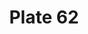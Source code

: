 ---
flag: 
order: '50'
pid: '62'
an: '6'
title: Plate 62
rev_year: 
_date: 
caption: Cheveux à la Titus. Tunique Courte, garnie d´Agrèmens en Chenille.
translation: Hair like Titus. Short tunic, decorated with d´agémens in Caterpillar.
student: Ana Karen Aguero
keywords: d´agémens in Caterpillar.
column: 
flag_translation: Flag
permalink: /plates/62
layout: plate-page
---